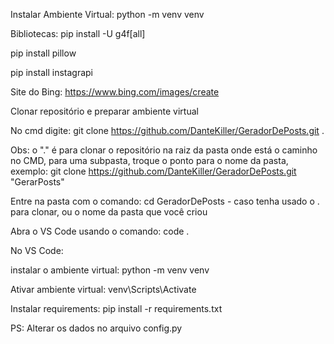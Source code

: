 Instalar Ambiente Virtual: 
python -m venv venv

Bibliotecas: 
pip install -U g4f[all]

pip install pillow

pip install instagrapi

Site do Bing: 
https://www.bing.com/images/create

Clonar repositório e preparar ambiente virtual

No cmd digite: 
git clone https://github.com/DanteKiller/GeradorDePosts.git .

Obs: o "." é para clonar o repositório na raiz da pasta onde está o caminho no CMD, para uma subpasta, troque o ponto para o nome da pasta, exemplo: git clone https://github.com/DanteKiller/GeradorDePosts.git "GerarPosts"

Entre na pasta com o comando:
cd GeradorDePosts - caso tenha usado o . para clonar, ou o nome da pasta que você criou

Abra o VS Code usando o comando:
code .

No VS Code: 

instalar o ambiente virtual: 
python -m venv venv

Ativar ambiente virtual: 
venv\Scripts\Activate

Instalar requirements: 
pip install -r requirements.txt

PS: Alterar os dados no arquivo config.py

